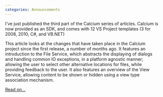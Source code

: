```yaml
---
categories: Announcements
---
```


I've just published the third part of the Calcium series of articles. 
Calcium is now provided as an SDK, and comes with 12 VS Project templates (3 for 2008, 2010, C#, and VB.NET)

This article looks at the changes that have taken place in the Calcium project since the first release, a number of months ago. It features an introduction to the File Service, which abstracts the displaying of dialogs and handling common IO exceptions, in a platform agnostic manner; allowing the user to select other alternative locations for files, while providing feedback to the user. It also features an overview of the View Service, allowing content to be shown or hidden using a view type association mechanism.

[Read on...](http://www.codeproject.com/KB/WPF/CalciumPart03.aspx)